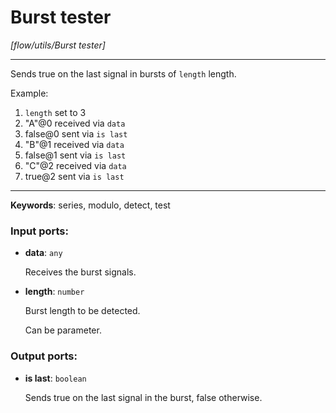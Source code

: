 # Burst tester

_[flow/utils/Burst tester]_

---

Sends true on the last signal in bursts of `length` length.  
  
Example:  
1. `length` set to 3  
2. "A"@0 received via `data`  
3. false@0 sent via `is last`  
4. "B"@1 received via `data`  
5. false@1 sent via `is last`  
6. "C"@2 received via `data`  
7. true@2 sent via `is last`   

---

__Keywords__: series, modulo, detect, test

### Input ports:

* __data__: ` any `

    Receives the burst signals.


* __length__: ` number `

    Burst length to be detected.
    
    Can be parameter.

### Output ports:

* __is last__: ` boolean `

    Sends true on the last signal in the burst, false otherwise.

